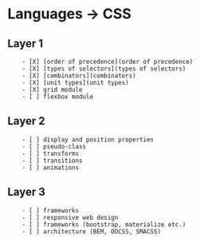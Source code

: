 # Languages -> CSS

## Layer 1 
		- [X] [order of precedence](order of precedence)
		- [X] [types of selectors](types of selectors)
		- [X] [combinators](combinators)
		- [X] [unit types](unit types)
		- [X] grid module
		- [ ] flexbox module

## Layer 2 
		- [ ] display and position properties
		- [ ] pseudo-class
		- [ ] transforms
		- [ ] transitions
		- [ ] animations

## Layer 3 
		- [ ] frameworks
		- [ ] responsive web design
		- [ ] frameworks (bootstrap, materialize etc.)
		- [ ] architecture (BEM, OOCSS, SMACSS)
